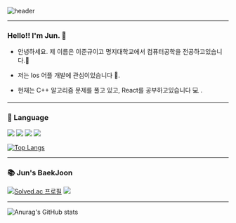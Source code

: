 ![header](https://capsule-render.vercel.app/api?type=rect&color=151515&height=260&section=header&text=Jun&nbsp;💻%20&font=dadada&textBg=9f9f9f&fontSize=130&fontColor=FFFFFF&animation=fadeIn)

---

### Hello!! I'm Jun. 👋

- 안녕하세요. 제 이름은 이준규이고 명지대학교에서 컴퓨터공학을 전공하고있습니다.🏫

- 저는 Ios 어플 개발에 관심이있습니다 🍎.

- 현재는 C++ 알고리즘 문제를 풀고 있고, React를 공부하고있습니다 💻 .

---

### 📝 Language

<img src="https://img.shields.io/badge/C-A8B9CC?style=flat-square&logo=c&logoColor=white"/> <img src="https://img.shields.io/badge/C++-00599C?style=flat-square&logo=cplusplus&logoColor=white"/> <img src="https://img.shields.io/badge/Swift-F05138?style=flat-square&logo=swift&logoColor=white"/> <img src="https://img.shields.io/badge/javascript-F7DF1E?style=flat-square&logo=javascript&logoColor=white"/> 

[![Top Langs](https://github-readme-stats.vercel.app/api/top-langs/?username=JunnKyuu&layout=compact&theme=dark)](https://github.com/anuraghazra/github-readme-stats)

---

### 📚 Jun's BaekJoon

[![Solved.ac 프로필](http://mazassumnida.wtf/api/v2/generate_badge?boj=junnkyuu22)](https://solved.ac/junnkyuu22) <img src="http://mazandi.herokuapp.com/api?handle=junnkyuu22&theme=dark"/>

---

![Anurag's GitHub stats](https://github-readme-stats.vercel.app/api?username=JunnKyuu&show_icons=true&theme=dark)
